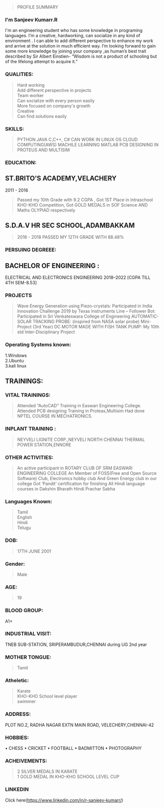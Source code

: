 >PROFILE SUMMARY 

### I'm Sanjeev Kumarr.R
I'm an engineering student who has some knowledge in programing languages. I’m a creative, hardworking, can socialize in any kind of environment . I can able to add different perspective to enhance my work and arrive at the solution in much efficient way. I’m looking forward to gain some more knowledge by joining your company ,as human’s best trait described by Sir Albert Einstien- “Wisdom is not a product of schooling but of the lifelong attempt to acquire it.”

### QUALITIES:
>Hard working                                
>Add different perspective in projects                                
>Team worker                                    
>Can socialize with every person easily                   
>More focused on company's growth                  
>Creative                        
>Can find solutions easily                     
 
### SKILLS:
>PYTHON
>JAVA
>C,C++, C#
>CAN WORK IN LINUX OS
>CLOUD COMPUTING(AWS)
>MACHILE LEARNING
>MATLAB
>PCB DESIGNING IN PROTEUS AND MULTISIM


### EDUCATION:
## ST.BRITO’S ACADEMY,VELACHERY
2011 - 2016
>Passed my 10th Grade with 9.2 CGPA ,
>Got 1ST Place in Intraschool KHO-KHO Competition,
>Got GOLD MEDALS in SOF Science AND Maths OLYPIAD respectively
## S.D.A.V HR SEC SCHOOL,ADAMBAKKAM
>2016 - 2018
>PASSED MY 12TH GRADE WITH 88.48%

### PERSUING DEGREEE:
## BACHELOR OF ENGINEERING :
ELECTRICAL AND ELECTRONICS ENGINEERING
2018–2022 [CGPA TILL 4TH SEM-8.53]
### PROJECTS
>Wave Energy Generation using Piezo-crystals: 
Participated in India Innovation Challenge 2019 by Texas Instruments
>Line – Follower Bot:
Participated in Sri Venkateswara College of Engineering
>AUTOMATIC-SOLAR TRACKING PROBE:
(inspired from NASA solar probe)
 Mini- Project (3rd Year)
>DC MOTOR MADE WITH FISH TANK PUMP:
My 10th std Inter-Disciplinary Project
                                                                                                     
### Operating Systems known:
1.Windows                        
2.Ubuntu                                      
3.kali linux                                     
                          
## TRAININGS:
### VITAL TRAININGS:
>Attended “AutoCAD” Training in Easwari Engineering College.
>Attended PCB designing Training  in Proteas,Multisim
>Had done NPTEL COURSE IN MECHATRONICS.

### INPLANT TRAINING :
>NEYVELI LIGNITE CORP.,NEYVELI
>NORTH CHENNAI THERMAL POWER STATION,ENNORE

### OTHER ACTIVITIES:
>An active  participant in ROTARY CLUB OF SRM EASWARI ENGINEERING COLLEGE
>An Member of FOSS(Free and Open Source Software) Club, Electronics hobby club And Green Energy club in our college
>Got ‘Pandit’ certification for finishing All Hindi language courses in Dakshin Bharath Hindi Prachar Sabha

### Languages Known:
>Tamil                                                                                    
>English                                                                                                 
>Hindi                                                                                                                                  
>Telugu                                                                                                              

### DOB:
>17TH JUNE 2001                                                                     

### Gender:
>Male                                               

### AGE:
>19  

### BLOOD GROUP:
A1+
                
### INDUSTRIAL VISIT:
TNEB SUB-STATION, SRIPERAMBUDUR,CHENNAI during UG 2nd year

### MOTHER TONGUE:
>Tamil                               

### Atheletic:
>Karate                                                                                                        
>KHO-KHO School level player                                                                                                             
>swimmer  

### ADDRESS:
PLOT NO.2,
RADHA NAGAR EXTN MAIN ROAD,
VELECHERY,CHENNAI-42

### HOBBIES:
•	CHESS
•	CRICKET
•	FOOTBALL
•	BADMITTON
•	PHOTOGRAPHY

### ACHEIVEMENTS:
>2 SILVER MEDALS IN KARATE                                                                                                               
>1 GOLD MEDAL IN KHO-KHO SCHOOL LEVEL CUP

### LINKEDIN
Click here(https://www.linkedin.com/in/r-sanjeev-kumarr/)
